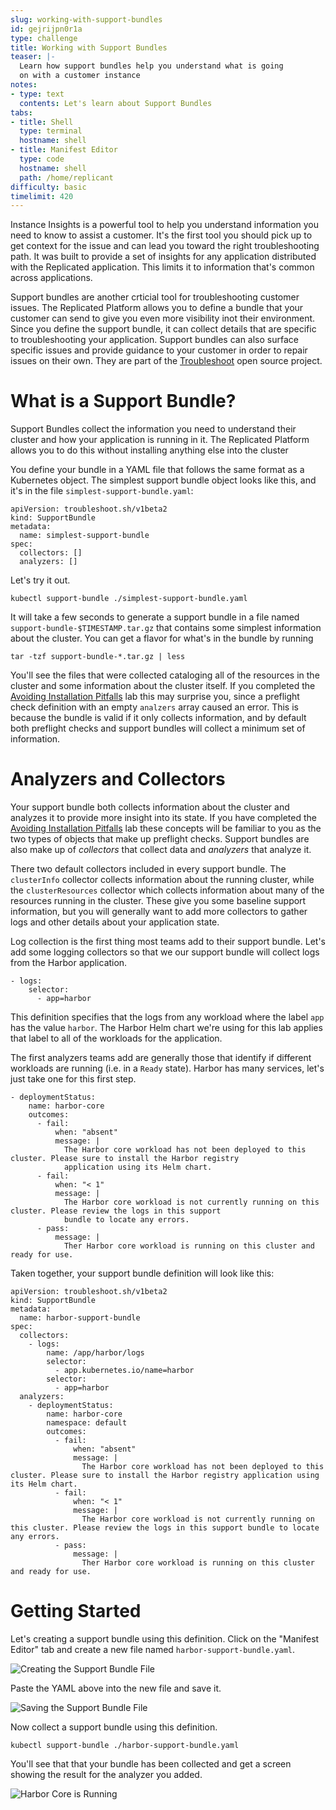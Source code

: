 ```yaml
---
slug: working-with-support-bundles
id: gejrijpn0r1a
type: challenge
title: Working with Support Bundles
teaser: |-
  Learn how support bundles help you understand what is going
  on with a customer instance
notes:
- type: text
  contents: Let's learn about Support Bundles
tabs:
- title: Shell
  type: terminal
  hostname: shell
- title: Manifest Editor
  type: code
  hostname: shell
  path: /home/replicant
difficulty: basic
timelimit: 420
---
```


Instance Insights is a powerful tool to help you understand information you
need to know to assist a customer. It's the first tool you should pick up to
get context for the issue and can lead you toward the right troubleshooting
path. It was built to provide a set of insights for any application distributed
with the Replicated application. This limits it to information that's common
across applications.

Support bundles are another crticial tool for troubleshooting customer issues.
The Replicated Platform allows you to define a bundle that your customer can
send to give you even more visibility inot their environment. Since you define
the support bundle, it can collect details that are specific to troubleshooting
your application. Support bundles can also surface specific issues and provide
guidance to your customer in order to repair issues on their own. They are part
of the [Troubleshoot](https://troubleshoot.sh) open source project.

What is a Support Bundle?
=========================

Support Bundles collect the information you need to understand their
cluster and how your application is running in it. The Replicated
Platform allows you to do this without installing anything else
into the cluster

You define your bundle in a YAML file that follows the same format
as a Kubernetes object. The simplest support bundle object looks
like this, and it's in the file `simplest-support-bundle.yaml`:

```
apiVersion: troubleshoot.sh/v1beta2
kind: SupportBundle
metadata:
  name: simplest-support-bundle
spec:
  collectors: []
  analyzers: []
```

Let's try it out.

```
kubectl support-bundle ./simplest-support-bundle.yaml
```

It will take a few seconds to generate a support bundle in a
file named `support-bundle-$TIMESTAMP.tar.gz` that contains
some simplest information about the cluster. You can get a
flavor for what's in the bundle by running

```
tar -tzf support-bundle-*.tar.gz | less
```

You'll see the files that were collected cataloging all of the resources in the
cluster and some information about the cluster itself. If you completed the
[Avoiding Installation
Pitfalls](https://play.instruqt.com/replicated/tracks/avoiding-installation-pitfalls)
lab this may surprise you, since a preflight check definition with an empty
`analzers` array caused an error. This is because the bundle is valid if it
only collects information, and by default both preflight checks and support
bundles will collect a minimum set of information.

Analyzers and Collectors
========================

Your support bundle both collects information about the cluster
and analyzes it to provide more insight into its state. If you
have completed the [Avoiding Installation Pitfalls](https://play.instruqt.com/replicated/tracks/avoiding-installation-pitfalls)
lab these concepts will be familiar to you as the two types of
objects that make up preflight checks. Support bundles are also
make up of _collectors_ that collect data and _analyzers_ that
analyze it.

There two default collectors included in every support bundle.
The `clusterInfo` collector collects information about the running
cluster, while the `clusterResources` collector which collects
information about many of the resources running in the cluster.
These give you some baseline support information, but you will
generally want to add more collectors to gather logs and other
details about your application state.

Log collection is the first thing most teams add to their
support bundle. Let's add some logging collectors so that we
our support bundle will collect logs from the Harbor
application.

```
- logs:
    selector:
      - app=harbor
```

This definition specifies that the logs from any workload
where the label `app` has the value `harbor`. The Harbor
Helm chart we're using for this lab applies that label to
all of the workloads for the application.

The first analyzers teams add are generally those that
identify if different workloads are running (i.e. in a
`Ready` state). Harbor has many services, let's just take
one for this first step.

```
- deploymentStatus:
    name: harbor-core
    outcomes:
      - fail:
          when: "absent"
          message: |
            The Harbor core workload has not been deployed to this cluster. Please sure to install the Harbor registry
            application using its Helm chart.
      - fail:
          when: "< 1"
          message: |
            The Harbor core workload is not currently running on this cluster. Please review the logs in this support
            bundle to locate any errors.
      - pass:
          message: |
            Ther Harbor core workload is running on this cluster and ready for use.
```

Taken together, your support bundle definition will look like
this:

```
apiVersion: troubleshoot.sh/v1beta2
kind: SupportBundle
metadata:
  name: harbor-support-bundle
spec:
  collectors:
    - logs:
        name: /app/harbor/logs
        selector:
          - app.kubernetes.io/name=harbor
        selector:
          - app=harbor
  analyzers:
    - deploymentStatus:
        name: harbor-core
        namespace: default
        outcomes:
          - fail:
              when: "absent"
              message: |
                The Harbor core workload has not been deployed to this cluster. Please sure to install the Harbor registry application using its Helm chart.
          - fail:
              when: "< 1"
              message: |
                The Harbor core workload is not currently running on this cluster. Please review the logs in this support bundle to locate any errors.
          - pass:
              message: |
                Ther Harbor core workload is running on this cluster and ready for use.
```

Getting Started
===============

Let's creating a support bundle using this definition. Click on the
"Manifest Editor" tab and create a new file named `harbor-support-bundle.yaml`.

![Creating the Support Bundle File](../assets/creating-harbor-support-bundle.png)

Paste the YAML above into the new file and save it.

![Saving the Support Bundle File](../assets/saving-harbor-support-bundle.png)

Now collect a support bundle using this definition.

```
kubectl support-bundle ./harbor-support-bundle.yaml
```

You'll see that that your bundle has been collected and get a
screen showing the result for the analyzer you added.

![Harbor Core is Running](../assets/passing-harbor-core-status.png)
